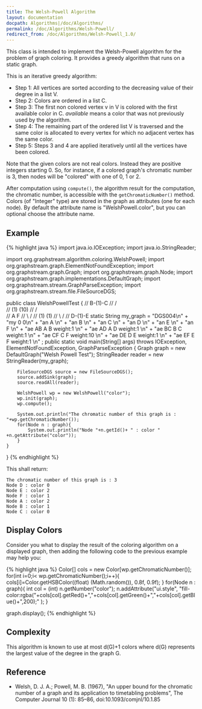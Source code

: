 ```yaml
---
title: The Welsh-Powell Algorithm
layout: documentation
docpath: Algorithms|/doc/Algorithms/
permalink: /doc/Algorithms/Welsh-Powell/
redirect_from: /doc/Algorithms/Welsh-Powell_1.0/
---
```


This class is intended to implement the Welsh-Powell algorithm for the
problem of graph coloring. It provides a greedy algorithm that runs on a
static graph.

This is an iterative greedy algorithm:

- Step 1: All vertices are sorted according to the decreasing value of their degree in a list V.
- Step 2: Colors are ordered in a list C.
- Step 3: The first non colored vertex v in V is colored with the first available color in C. <i>available</i> means a color that was not previously used by the algorithm.
- Step 4: The remaining part of the ordered list V is traversed and the same color is allocated to every vertex for which no adjacent vertex has the same color.
- Step 5: Steps 3 and 4 are applied iteratively until all the vertices have been colored.

Note that the given colors are not real colors. Instead they are positive
integers starting 0. So, for instance, if a colored graph's chromatic number
is 3, then nodes will be "colored" with one of 0, 1 or 2.

After computation using ``compute()``, the algorithm result for the
computation, the chromatic number, is accessible with the
``getChromaticNumber()`` method.  Colors (of "Integer" type) are stored in the graph as attributes (one for each node).
By default the attribute name is "WelshPowell.color", but you can optional choose the
attribute name.


## Example

{% highlight java %}
 import java.io.IOException;
 import java.io.StringReader;
 
 import org.graphstream.algorithm.coloring.WelshPowell;
 import org.graphstream.graph.ElementNotFoundException;
 import org.graphstream.graph.Graph;
 import org.graphstream.graph.Node;
 import org.graphstream.graph.implementations.DefaultGraph;
 import org.graphstream.stream.GraphParseException;
 import org.graphstream.stream.file.FileSourceDGS;
 
 public class WelshPowellTest {
 	//     B-(1)-C
 	//    /       \
 	//  (1)       (10)
 	//  /           \
 	// A             F
 	//  \           /
 	//  (1)       (1)
 	//    \       /
 	//     D-(1)-E
 	static String my_graph = 
 		"DGS004\n" 
 		+ "my 0 0\n" 
 		+ "an A \n" 
 		+ "an B \n"
 		+ "an C \n"
 		+ "an D \n"
 		+ "an E \n"
 		+ "an F \n"
 		+ "ae AB A B weight:1 \n"
 		+ "ae AD A D weight:1 \n"
 		+ "ae BC B C weight:1 \n"
 		+ "ae CF C F weight:10 \n"
 		+ "ae DE D E weight:1 \n"
 		+ "ae EF E F weight:1 \n"
 		;
 	public static void main(String[] args) throws IOException, ElementNotFoundException, GraphParseException {
 		Graph graph = new DefaultGraph("Welsh Powell Test");
 		StringReader reader  = new StringReader(my_graph);
 		
 		FileSourceDGS source = new FileSourceDGS();
 		source.addSink(graph);
 		source.readAll(reader);
 		
 		WelshPowell wp = new WelshPowell("color");
 		wp.init(graph);
 		wp.compute();
 		
 		System.out.println("The chromatic number of this graph is : "+wp.getChromaticNumber());
 		for(Node n : graph){
 			System.out.println("Node "+n.getId()+ " : color " +n.getAttribute("color"));
 		}
 	}
 }
{% endhighlight %}

This shall return:

	The chromatic number of this graph is : 3
	Node D : color 0
	Node E : color 2 
	Node F : color 1
	Node A : color 2
	Node B : color 1
	Node C : color 0


## Display Colors

Consider you what to display the result of the coloring algorithm on a displayed graph,  then adding the following code to the previous example may help you:


{% highlight java %}
 Color[] cols = new Color[wp.getChromaticNumber()];
 for(int i=0;i< wp.getChromaticNumber();i++){
 	cols[i]=Color.getHSBColor((float) (Math.random()), 0.8f, 0.9f);
 }
 for(Node n : graph){ 
 	int col = (int) n.getNumber("color");
 	n.addAttribute("ui.style", "fill-color:rgba("+cols[col].getRed()+","+cols[col].getGreen()+","+cols[col].getBlue()+",200);" );
 }
 
 graph.display();
{% endhighlight %}


## Complexity

This algorithm is known to use at most d(G)+1 colors where d(G) represents the largest value of the degree in the graph G.


## Reference

- Welsh, D. J. A.; Powell, M. B. (1967), "An upper bound for the chromatic number of a graph and its application to timetabling problems", The Computer Journal 10 (1): 85–86, doi:10.1093/comjnl/10.1.85

